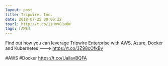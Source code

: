 ```yaml
---
layout: post
title: Tripwire, Inc.
date: 2018-07-25 00:00:22
tourl: http://t.co/1sHmVCRv8W
tags: [AWS]
---
```

Find out how you can leverage Tripwire Enterprise with AWS, Azure, Docker and Kubernetes ---&gt; https://t.co/3Z98cOfkBv

#AWS #Docker https://t.co/UailavBQFA